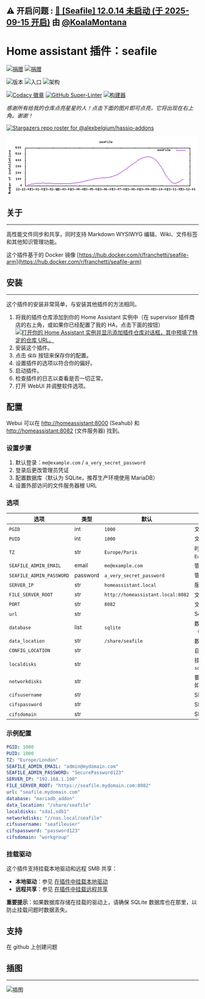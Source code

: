 ## ⚠️ 开启问题 : [🐛 [Seafile] 12.0.14 未启动 (于 2025-09-15 开启)](https://github.com/alexbelgium/hassio-addons/issues/2104) 由 [@KoalaMontana](https://github.com/KoalaMontana)
# Home assistant 插件：seafile

[![捐赠](https://img.shields.io/badge/Buy%20me%20a%20coffee%20(no%20paypal)%23d32f2f?logo=buy-me-a-coffee&style=flat&logoColor=white)](https://www.buymeacoffee.com/alexbelgium)
[![捐赠](https://img.shields.io/badge/Buy%20me%20a%20coffee%20with%20Paypal%200070BA?logo=paypal&style=flat&logoColor=white)](https://www.paypal.com/donate/?hosted_button_id=DZFULJZTP3UQA)

![版本](https://img.shields.io/badge/dynamic/yaml?label=版本&query=%24.version&url=https%3A%2F%2Fraw.githubusercontent.com%2Falexbelgium%2Fhassio-addons%2Fmaster%2Fseafile%2Fconfig.yaml)
![入口](https://img.shields.io/badge/dynamic/yaml?label=入口&query=%24.ingress&url=https%3A%2F%2Fraw.githubusercontent.com%2Falexbelgium%2Fhassio-addons%2Fmaster%2Fseafile%2Fconfig.yaml)
![架构](https://img.shields.io/badge/dynamic/yaml?color=success&label=架构&query=%24.arch&url=https%3A%2F%2Fraw.githubusercontent.com%2Falexbelgium%2Fhassio-addons%2Fmaster%2Fseafile%2Fconfig.yaml)

[![Codacy 徽章](https://app.codacy.com/project/badge/Grade/9c6cf10bdbba45ecb202d7f579b5be0e)](https://www.codacy.com/gh/alexbelgium/hassio-addons/dashboard?utm_source=github.com&utm_medium=referral&utm_content=alexbelgium/hassio-addons&utm_campaign=Badge_Grade)
[![GitHub Super-Linter](https://img.shields.io/github/actions/workflow/status/alexbelgium/hassio-addons/weekly-supelinter.yaml?label=Lint%20code%20base)](https://github.com/alexbelgium/hassio-addons/actions/workflows/weekly-supelinter.yaml)
[![构建器](https://img.shields.io/github/actions/workflow/status/alexbelgium/hassio-addons/onpush_builder.yaml?label=构建器)](https://github.com/alexbelgium/hassio-addons/actions/workflows/onpush_builder.yaml)

[donation-badge]: https://img.shields.io/badge/Buy%20me%20a%20coffee%20(no%20paypal)%23d32f2f?logo=buy-me-a-coffee&style=flat&logoColor=white
[paypal-badge]: https://img.shields.io/badge/Buy%20me%20a%20coffee%20with%20Paypal%200070BA?logo=paypal&style=flat&logoColor=white

_感谢所有给我的仓库点亮星星的人！点击下面的图片即可点亮，它将出现在右上角。谢谢！_

[![Stargazers repo roster for @alexbelgium/hassio-addons](https://raw.githubusercontent.com/alexbelgium/hassio-addons/master/.github/stars2.svg)](https://github.com/alexbelgium/hassio-addons/stargazers)

![下载趋势](https://raw.githubusercontent.com/alexbelgium/hassio-addons/master/seafile/stats.png)

## 关于

---

高性能文件同步和共享，同时支持 Markdown WYSIWYG 编辑、Wiki、文件标签和其他知识管理功能。

这个插件基于的 Docker 镜像 [https://hub.docker.com/r/franchetti/seafile-arm](https://hub.docker.com/r/franchetti/seafile-arm)

## 安装

---

这个插件的安装非常简单，与安装其他插件的方法相同。

1. 将我的插件仓库添加到你的 Home Assistant 实例中（在 supervisor 插件商店的右上角，或如果你已经配置了我的 HA，点击下面的按钮）
   [![打开你的 Home Assistant 实例并显示添加插件仓库对话框，其中预填了特定的仓库 URL。](https://my.home-assistant.io/badges/supervisor_add_addon_repository.svg)](https://my.home-assistant.io/redirect/supervisor_add_addon_repository/?repository_url=https%3A%2F%2Fgithub.com%2Falexbelgium%2Fhassio-addons)
1. 安装这个插件。
1. 点击 `保存` 按钮来保存你的配置。
1. 设置插件的选项以符合你的偏好。
1. 启动插件。
1. 检查插件的日志以查看是否一切正常。
1. 打开 WebUI 并调整软件选项。

## 配置

Webui 可以在 <http://homeassistant:8000> (Seahub) 和 <http://homeassistant:8082> (文件服务器) 找到。

### 设置步骤

1. 默认登录：`me@example.com` / `a_very_secret_password`
2. 登录后更改管理员凭证
3. 配置数据库（默认为 SQLite，推荐生产环境使用 MariaDB）
4. 设置外部访问的文件服务器根 URL

### 选项

| 选项 | 类型 | 默认 | 描述 |
|------|------|------|------|
| `PGID` | int | `1000` | 文件权限的组 ID |
| `PUID` | int | `1000` | 文件权限的用户 ID |
| `TZ` | str | `Europe/Paris` | 时区（例如，`Europe/London`） |
| `SEAFILE_ADMIN_EMAIL` | email | `me@example.com` | 管理员邮箱地址 |
| `SEAFILE_ADMIN_PASSWORD` | password | `a_very_secret_password` | 管理员密码 |
| `SERVER_IP` | str | `homeassistant.local` | 服务器 IP 或主机名 |
| `FILE_SERVER_ROOT` | str | `http://homeassistant.local:8082` | 文件服务器根 URL |
| `PORT` | str | `8082` | 文件服务器端口 |
| `url` | str | | Seafile 的外部 URL |
| `database` | list | `sqlite` | 数据库类型（sqlite/mariadb_addon） |
| `data_location` | str | `/share/seafile` | 数据存储位置 |
| `CONFIG_LOCATION` | str | | 自定义配置文件位置 |
| `localdisks` | str | | 挂载的本地驱动（例如，`sda1,sdb1`） |
| `networkdisks` | str | | 要挂载的 SMB 共享（例如，`//SERVER/SHARE`） |
| `cifsusername` | str | | SMB 共享的网络用户名 |
| `cifspassword` | str | | SMB 共享的网络密码 |
| `cifsdomain` | str | | SMB 共享的网络域 |

### 示例配置

```yaml
PGID: 1000
PUID: 1000
TZ: "Europe/London"
SEAFILE_ADMIN_EMAIL: "admin@mydomain.com"
SEAFILE_ADMIN_PASSWORD: "SecurePassword123"
SERVER_IP: "192.168.1.100"
FILE_SERVER_ROOT: "https://seafile.mydomain.com:8082"
url: "seafile.mydomain.com"
database: "mariadb_addon"
data_location: "/share/seafile"
localdisks: "sda1,sdb1"
networkdisks: "//nas.local/seafile"
cifsusername: "seafileuser"
cifspassword: "password123"
cifsdomain: "workgroup"
```

### 挂载驱动

这个插件支持挂载本地驱动和远程 SMB 共享：

- **本地驱动**：参见 [在插件中挂载本地驱动](https://github.com/alexbelgium/hassio-addons/wiki/Mounting-Local-Drives-in-Addons)
- **远程共享**：参见 [在插件中挂载远程共享](https://github.com/alexbelgium/hassio-addons/wiki/Mounting-remote-shares-in-Addons)

**重要提示**：如果数据库存储在挂载的驱动上，请确保 SQLite 数据库也在那里，以防止挂载问题时数据丢失。

## 支持

在 github 上创建问题

## 插图

---

![插图](https://seafile.com/img/slider/artistdetails.png)

[repository]: https://github.com/alexbelgium/hassio-addons
